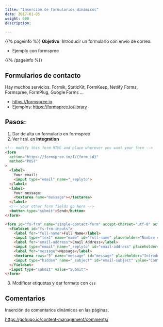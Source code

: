 ```yaml
---
title: "Inserción de formularios dinámicos"
date: 2017-01-05
weight: 600
description: 
  
---
```


{{% pageinfo %}}
**Objetivo**: Introducir un formulario con envío de correo.

* Ejemplo con formspree

{{% /pageinfo %}}


## Formularios de contacto

Hay muchos servicios. Formik, StaticKit, FormKeep, Netlify Forms, Formspree, FormPlug, Google Forms ...

* https://formspree.io
* Ejemplos: https://formspree.io/library


## Pasos:

1. Dar de alta un formulario en formspree
2. Ver `html` en **integration**

```html
<!-- modify this form HTML and place wherever you want your form -->
<form
  action="https://formspree.io/f/{form_id}"
  method="POST"
>
  <label>
    Your email:
    <input type="email" name="_replyto">
  </label>
  <label>
    Your message:
    <textarea name="message"></textarea>
  </label>
  <!-- your other form fields go here -->
  <button type="submit">Send</button>
</form>
```


```html
<form id="fs-frm" name="simple-contact-form" accept-charset="utf-8" action="https://formspree.io/f/{form_id}" method="post">
  <fieldset id="fs-frm-inputs">
    <label for="full-name">Full Name</label>
    <input type="text" name="name" id="full-name" placeholder="Nombre completo" required="">
    <label for="email-address">Email Address</label>
    <input type="email" name="_replyto" id="email-address" placeholder="email@domain.tld" required="">
    <label for="message">Message</label>
    <textarea rows="5" name="message" id="message" placeholder="Introduzca texto ..." required=""></textarea>
    <input type="hidden" name="_subject" id="email-subject" value="Contact Form Submission">
  </fieldset>
  <input type="submit" value="Submit">
</form>
```
3. Modificar etiquetas y dar formato con `css`





## Comentarios 

Inserción de comentarios dinámicos en las páginas.

https://gohugo.io/content-management/comments/


